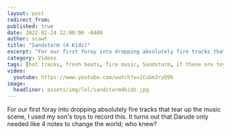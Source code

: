 ```yaml
---
layout: post
redirect_from: 
published: true
date: 2022-02-24 12:00:00 -0400
author: scawt
title: "Sandstorm (4 Kidz)"
excerpt: "For our first foray into dropping absolutely fire tracks that tear up the music scene, I used my son's toys to record this. It turns out that Darude only needed like 4 notes to change the world; who knew?"
category: Videos
tags: [hot tracks, fresh beats, fire music, Sandstorm, if these are toys for children then how come I as a grown man are using them?, Scout LeapFrog, animation, twerking, remix, music, music video, daggering, I feel dirty, fuck da club, dogs]  
video:
  youtube: https://www.youtube.com/watch?v=1CuGm3ryQ9k
image:
  headliner: assets/img/lol/sandstorm4kidz.jpg
---
```


For our first foray into dropping absolutely fire tracks that tear up the music scene, I used my son's toys to record this. It turns out that Darude only needed like 4 notes to change the world; who knew?